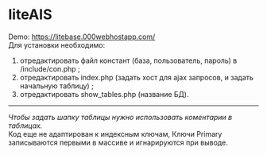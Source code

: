 # liteAIS
Demo: https://litebase.000webhostapp.com/ <br>
Для установки необходимо: <br> 
1) отредактировать файл констант (база, пользователь, пароль) в /include/con.php ; <br>
2) отредактировать index.php (задать хост для ajax запросов, и задать начальную таблицу) ;<br>
3) отредактировать show_tables.php (название БД).
<hr>
<i>Чтобы задать шапку таблицы нужно использовать коментарии в таблицах.</i><br>
Код еще не адаптирован к индексным ключам, Ключи Primary записываются первыми в масcиве и игнарируются при выводе.<br>

